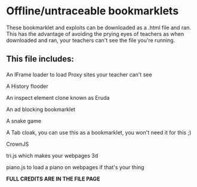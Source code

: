 # Offline/untraceable bookmarklets 
These bookmarklet and exploits can be downloaded as a .html file and ran. This has the advantage of avoiding the prying eyes of teachers as when downloaded and ran, your teachers can't see the file you're running. <p>
## This file includes:<p>
  An IFrame loader to load Proxy sites your teacher can't see <p>
    A History flooder <p>
      An inspect element clone known as Eruda <p>
        An ad blocking bookmarklet <p>
          A snake game <p>
            A Tab cloak, you can use this as a bookmarklet, you won't need it for this ;) <p>
            CrownJS <p>
              tri.js which makes your webpages 3d <p>
                piano.js to load a piano on webpages if that's your thing
         
<p>
  <b>FULL CREDITS ARE IN THE FILE PAGE</b>

